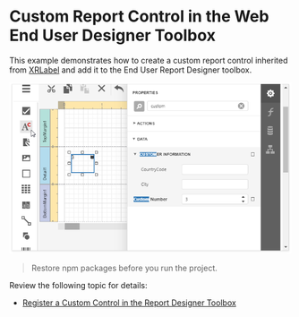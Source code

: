 # Custom Report Control in the Web End User Designer Toolbox

This example demonstrates how to create a custom report control inherited from [XRLabel](https://docs.devexpress.com/XtraReports/DevExpress.XtraReports.UI.XRLabel) and add it to the End User Report Designer toolbox.

![](/images/custom-label-in-designer.png)


> Restore npm packages before you run the project.

Review the following topic for details:

* [Register a Custom Control in the Report Designer Toolbox](https://docs.devexpress.com/XtraReports/113773/)

